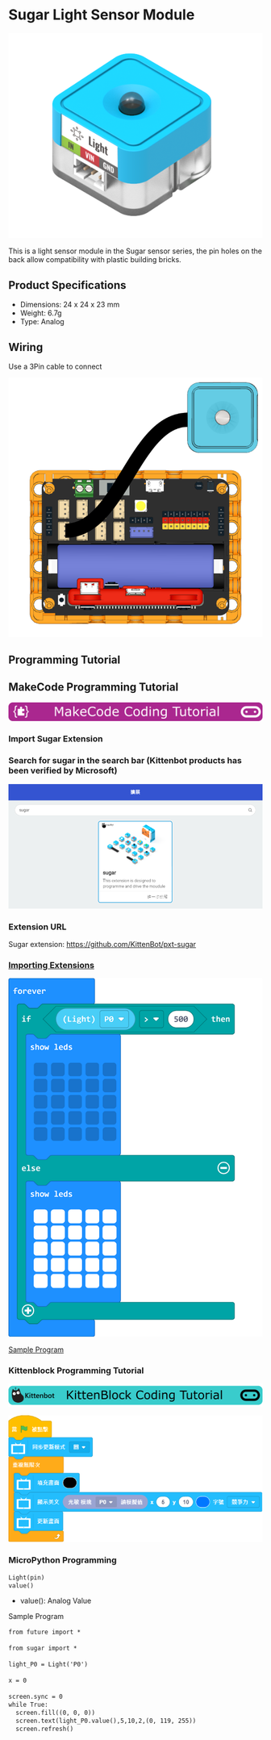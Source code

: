 # Sugar Light Sensor Module

![](./images/light1.png)

This is a light sensor module in the Sugar sensor series, the pin holes on the back allow compatibility with plastic building bricks.

## Product Specifications

- Dimensions: 24 x 24 x 23 mm
- Weight: 6.7g
- Type: Analog

## Wiring

Use a 3Pin cable to connect 

![](./images/light_wire.png)

## Programming Tutorial

## MakeCode Programming Tutorial

![](../PWmodules/images/mcbanner.png)

### Import Sugar Extension

### Search for sugar in the search bar (Kittenbot products has been verified by Microsoft)

![](./images/sugar_search.png)

### Extension URL

Sugar extension: https://github.com/KittenBot/pxt-sugar

### [Importing Extensions](../../Makecode/powerBrickMC)

![](./images/light_mc_code.png)

[Sample Program](https://makecode.microbit.org/_1MYc7DiM1Woj)

### Kittenblock Programming Tutorial

![](../PWmodules/images/kbbanner.png)

![](./images/light3.png)

### MicroPython Programming

    Light(pin)
    value()

- value(): Analog Value

Sample Program

    from future import *
    
    from sugar import *
    
    light_P0 = Light('P0')
    
    x = 0
    
    screen.sync = 0
    while True:
      screen.fill((0, 0, 0))
      screen.text(light_P0.value(),5,10,2,(0, 119, 255))
      screen.refresh()


